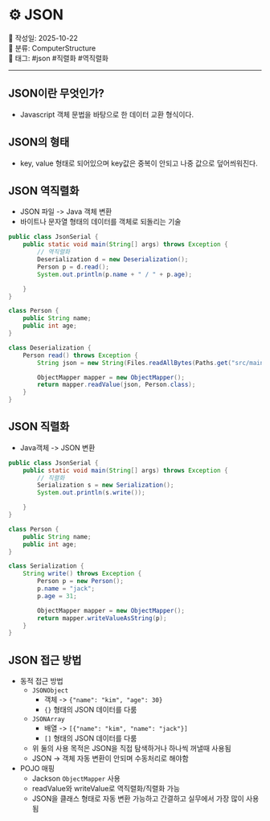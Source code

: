 # ⚙️ JSON

📅 작성일: 2025-10-22  
📂 분류: ComputerStructure  
🔖 태그: #json #직렬화 #역직렬화

---

## JSON이란 무엇인가?

- Javascript 객체 문법을 바탕으로 한 데이터 교환 형식이다.

## JSON의 형태

- key, value 형태로 되어있으며 key값은 중복이 안되고 나중 값으로 덮어씌워진다.

## JSON 역직렬화

- JSON 파일 -> Java 객체 변환
- 바이트나 문자열 형태의 데이터를 객체로 되돌리는 기술

```java
public class JsonSerial {
    public static void main(String[] args) throws Exception {
        // 역직렬화
        Deserialization d = new Deserialization();
        Person p = d.read();
        System.out.println(p.name + " / " + p.age);

    }
}

class Person {
    public String name;
    public int age;
}

class Deserialization {
    Person read() throws Exception {
        String json = new String(Files.readAllBytes(Paths.get("src/main/java/jsonExample/a.json")));

        ObjectMapper mapper = new ObjectMapper();
        return mapper.readValue(json, Person.class);
    }
}
```

## JSON 직렬화

- Java객체 -> JSON 변환

```java
public class JsonSerial {
    public static void main(String[] args) throws Exception {
        // 직렬화
        Serialization s = new Serialization();
        System.out.println(s.write());

    }
}

class Person {
    public String name;
    public int age;
}

class Serialization {
    String write() throws Exception {
        Person p = new Person();
        p.name = "jack";
        p.age = 31;

        ObjectMapper mapper = new ObjectMapper();
        return mapper.writeValueAsString(p);
    }
}
```

## JSON 접근 방법

- 동적 접근 방법
    - `JSONObject`
        - 객체 -> `{"name": "kim", "age": 30}`
        - `{}` 형태의 JSON 데이터를 다룸
    - `JSONArray`
        - 배열 -> `[{"name": "kim", "name": "jack"}]`
        - `[]` 형태의 JSON 데이터를 다룸
    - 위 둘의 사용 목적은 JSON을 직접 탐색하거나 하나씩 꺼낼때 사용됨
    - JSON -> 객체 자동 변환이 안되며 수동처리로 해야함
- POJO 매핑
    - Jackson `ObjectMapper` 사용
    - readValue와 writeValue로 역직렬화/직렬화 가능
    - JSON을 클래스 형태로 자동 변환 가능하고 간결하고 실무에서 가장 많이 사용됨